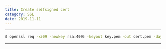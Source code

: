 ```yaml
---
title: Create selfsigned cert
category: SSL
date: 2019-11-11
---
```


-----

```bash
$ openssl req -x509 -newkey rsa:4096 -keyout key.pem -out cert.pem -days 10000 -nodes
```

-----